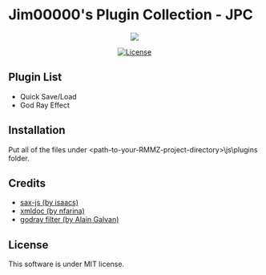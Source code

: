 # Jim00000's Plugin Collection - JPC

<div>
    <p align="center">
        <img src="https://steamcdn-a.akamaihd.net/steam/apps/1096900/header.jpg?t=1599085057">
    </p>
    <p align="center">
        <a href="https://github.com/Jim00000/RMMZ-Plugin-Collection/blob/master/LICENSE">
            <img src="https://img.shields.io/github/license/Jim00000/RMMZ-Plugin-Collection" alt="License">
        </a>
    </p>
</div>

## Plugin List
- Quick Save/Load
- God Ray Effect

## Installation

Put all of the files under \<path-to-your-RMMZ-project-directory\>\js\plugins folder.

## Credits
- [sax-js (by isaacs)](https://github.com/isaacs/sax-js)
- [xmldoc (by nfarina)](https://github.com/nfarina/xmldoc)
- [godray filter (by Alain Galvan)](https://github.com/pixijs/pixi-filters/tree/master/filters/godray)

## License

This software is under MIT license.